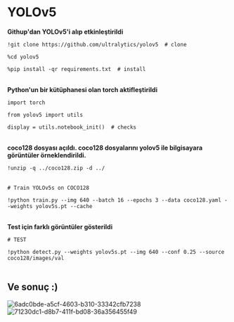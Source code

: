 # YOLOv5

**Githup'dan YOLOv5'i alıp etkinleştirildi**

`!git clone https://github.com/ultralytics/yolov5  # clone`

`%cd yolov5`

`%pip install -qr requirements.txt  # install`
<br><br>

**Python'un bir kütüphanesi olan torch aktifleştirildi**

`import torch`

`from yolov5 import utils`

`display = utils.notebook_init()  # checks`
<br><br>

**coco128 dosyası açıldı. coco128 dosyalarını yolov5 ile bilgisayara görüntüler örneklendirildi.**

`!unzip -q ../coco128.zip -d ../`
<br><br>

`# Train YOLOv5s on COCO128`

`!python train.py --img 640 --batch 16 --epochs 3 --data coco128.yaml --weights yolov5s.pt --cache`
<br><br>

**Test için farklı görüntüler gösterildi**

`# TEST`

`!python detect.py --weights yolov5s.pt --img 640 --conf 0.25 --source coco128/images/val`
<br><br>

## Ve sonuç :)
![6adc0bde-a5cf-4603-b310-33342cfb7238](https://user-images.githubusercontent.com/73534224/146655531-bee48f4a-7114-4265-82b0-7f17b0550485.jpg)
<br>
![71230dc1-d8b7-411f-bd08-36a356455f49](https://user-images.githubusercontent.com/73534224/146655574-e749dcdd-0b68-48ed-ac98-2182e21d7b0a.jpg)

